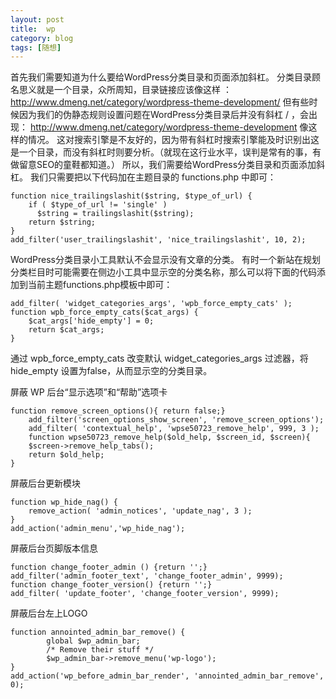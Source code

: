 ```yaml
---
layout: post  
title:  wp    
category: blog  
tags: [随想]  
---
```

首先我们需要知道为什么要给WordPress分类目录和页面添加斜杠。
分类目录顾名思义就是一个目录，众所周知，目录链接应该像这样 ：
http://www.dmeng.net/category/wordpress-theme-development/
但有些时候因为我们的伪静态规则设置问题在WordPress分类目录后并没有斜杠 / ，会出现：
http://www.dmeng.net/category/wordpress-theme-development
像这样的情况。
这对搜索引擎是不友好的，因为带有斜杠时搜索引擎能及时识别出这是一个目录，而没有斜杠时则要分析。（就现在这行业水平，误判是常有的事，有做留意SEO的童鞋都知道。）
所以，我们需要给WordPress分类目录和页面添加斜杠。
我们只需要把以下代码加在主题目录的 functions.php 中即可：  

```
function nice_trailingslashit($string, $type_of_url) {
    if ( $type_of_url != 'single' )
      $string = trailingslashit($string);
    return $string;
}
add_filter('user_trailingslashit', 'nice_trailingslashit', 10, 2);
```
  
WordPress分类目录小工具默认不会显示没有文章的分类。 有时一个新站在规划分类栏目时可能需要在侧边小工具中显示空的分类名称，那么可以将下面的代码添加到当前主题functions.php模板中即可：  

```
add_filter( 'widget_categories_args', 'wpb_force_empty_cats' );
function wpb_force_empty_cats($cat_args) {
    $cat_args['hide_empty'] = 0;
    return $cat_args;
}
```
通过 wpb_force_empty_cats 改变默认 widget_categories_args 过滤器，将 hide_empty 设置为false，从而显示空的分类目录。


屏蔽 WP 后台“显示选项”和“帮助”选项卡  

```
function remove_screen_options(){ return false;}
    add_filter('screen_options_show_screen', 'remove_screen_options');
    add_filter( 'contextual_help', 'wpse50723_remove_help', 999, 3 );
    function wpse50723_remove_help($old_help, $screen_id, $screen){
    $screen->remove_help_tabs();
    return $old_help;
}
```
屏蔽后台更新模块  

```
function wp_hide_nag() {
    remove_action( 'admin_notices', 'update_nag', 3 );
}
add_action('admin_menu','wp_hide_nag');
```

屏蔽后台页脚版本信息  

```
function change_footer_admin () {return '';}
add_filter('admin_footer_text', 'change_footer_admin', 9999);
function change_footer_version() {return '';}
add_filter( 'update_footer', 'change_footer_version', 9999);
```
屏蔽后台左上LOGO  

```
function annointed_admin_bar_remove() {
        global $wp_admin_bar;
        /* Remove their stuff */
        $wp_admin_bar->remove_menu('wp-logo');
}
add_action('wp_before_admin_bar_render', 'annointed_admin_bar_remove', 0);
```
